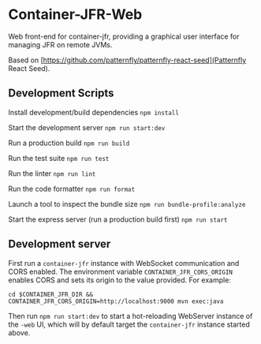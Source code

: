 # Container-JFR-Web

Web front-end for container-jfr, providing a graphical user interface for managing JFR on remote JVMs.

Based on [https://github.com/patternfly/patternfly-react-seed](Patternfly React Seed).

## Development Scripts

Install development/build dependencies
`npm install`

Start the development server
`npm run start:dev`

Run a production build
`npm run build`

Run the test suite
`npm run test`

Run the linter
`npm run lint`

Run the code formatter
`npm run format`

Launch a tool to inspect the bundle size
`npm run bundle-profile:analyze`

Start the express server (run a production build first)
`npm run start`

## Development server

First run a `container-jfr` instance with WebSocket communication and CORS enabled. 
The environment variable `CONTAINER_JFR_CORS_ORIGIN` enables CORS and sets its origin to the value provided.
For example:

`cd $CONTAINER_JFR_DIR && CONTAINER_JFR_CORS_ORIGIN=http://localhost:9000 mvn exec:java`

Then run `npm run start:dev` to start a hot-reloading WebServer instance of the `-web` UI, which will by default target the `container-jfr` instance started above.
